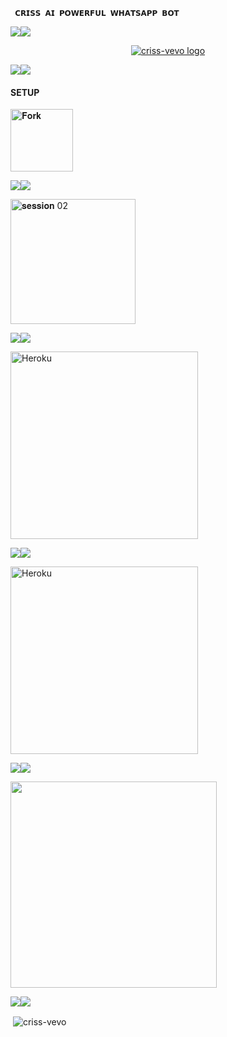     𝗖𝗥𝗜𝗦𝗦 𝗔𝗜 𝗣𝗢𝗪𝗘𝗥𝗙𝗨𝗟 𝗪𝗛𝗔𝗧𝗦𝗔𝗣𝗣 𝗕𝗢𝗧
<a><img src='https://i.imgur.com/LyHic3i.gif'/></a><a><img src='https://i.imgur.com/LyHic3i.gif'/></a>

<p align="center">
  <a href="https://github.com/criss-vevo">
    <img alt="criss-vevo logo"  src="https://files.catbox.moe/j67u2n.jpg">
  </a>
</p>

<a><img src='https://i.imgur.com/LyHic3i.gif'/></a><a><img src='https://i.imgur.com/LyHic3i.gif'/></a>


#### SETUP 


<p align="left">
<a href="https://github.com/criss-vevo/CRISS-AI/fork"><img src="https://img.shields.io/badge/Fork-white" alt="𝐅𝐨𝐫𝐤" width="100"></a>


<a><img src='https://i.imgur.com/LyHic3i.gif'/></a><a><img src='https://i.imgur.com/LyHic3i.gif'/></a>



 <p align="left">
<a href="https://criss-vevo-a58c8cd81fc9.herokuapp.com"><img src="https://img.shields.io/badge/Get%20Session%20-white" alt=" 𝐬𝐞𝐬𝐬𝐢𝐨𝐧 02" width="200"></a>

<a><img src='https://i.imgur.com/LyHic3i.gif'/></a><a><img src='https://i.imgur.com/LyHic3i.gif'/></a>


<p align="left">
<a href="https://criss-ai.vercel.app" target="_blank"><img title="DEPLOY-ON HEROKU" src="https://img.shields.io/badge/DEPLOY%20ON%20HEROKU-white"" alt="Heroku" width="300"></a>
</p>
  
<a><img src='https://i.imgur.com/LyHic3i.gif'/></a><a><img src='https://i.imgur.com/LyHic3i.gif'/></a>

<p align="left">
<a href="https://deploy-on-render-alpha.vercel.app" target="_blank"><img title="DEPLOY-ON RENDER" src="https://img.shields.io/badge/DEPLOY%20ON%20RENDER-white" alt="Heroku" width="300"></a>
</p>

<a><img src='https://i.imgur.com/LyHic3i.gif'/></a><a><img src='https://i.imgur.com/LyHic3i.gif'/></a>

<div align="left">
  <a href="https://whatsapp.com/channel/0029VbAhCy8EquiTSb5pMS3t">
    <img src="https://img.shields.io/badge/Join-WhatsApp%20Channel-25D366?style=for-the-badge&logo=whatsapp&logoColor=white&labelColor=000000" width="330"></a>
  </a>
</div>

<a><img src='https://i.imgur.com/LyHic3i.gif'/></a><a><img src='https://i.imgur.com/LyHic3i.gif'/></a>


<p>&nbsp;<img align="center" src="https://github-readme-stats.vercel.app/api?username=criss-vevo&show_icons=true&locale=en" alt="criss-vevo" /></p>

